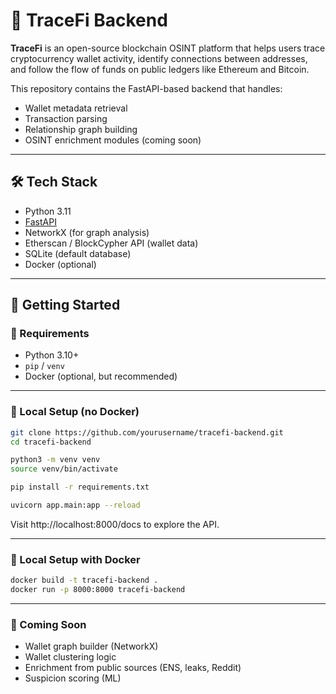 # 🔎 TraceFi Backend

**TraceFi** is an open-source blockchain OSINT platform that helps users trace cryptocurrency wallet activity, identify connections between addresses, and follow the flow of funds on public ledgers like Ethereum and Bitcoin.

This repository contains the FastAPI-based backend that handles:
- Wallet metadata retrieval
- Transaction parsing
- Relationship graph building
- OSINT enrichment modules (coming soon)

---

## 🛠️ Tech Stack

- Python 3.11
- [FastAPI](https://fastapi.tiangolo.com/)
- NetworkX (for graph analysis)
- Etherscan / BlockCypher API (wallet data)
- SQLite (default database)
- Docker (optional)

---

## 🚀 Getting Started

### 🔧 Requirements

- Python 3.10+
- `pip` / `venv`
- Docker (optional, but recommended)

---

### 🧱 Local Setup (no Docker)

```bash
git clone https://github.com/yourusername/tracefi-backend.git
cd tracefi-backend

python3 -m venv venv
source venv/bin/activate

pip install -r requirements.txt

uvicorn app.main:app --reload
```

Visit http://localhost:8000/docs to explore the API.

---

### 🐳 Local Setup with Docker

```bash
docker build -t tracefi-backend .
docker run -p 8000:8000 tracefi-backend
```

---

### 📌 Coming Soon

- Wallet graph builder (NetworkX)
- Wallet clustering logic
- Enrichment from public sources (ENS, leaks, Reddit)
- Suspicion scoring (ML)